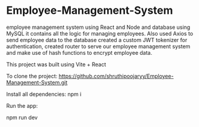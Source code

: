 # Employee-Management-System
 employee management system using React and Node and database using MySQL it  contains all the logic for managing employees. Also used Axios to send employee data to the database  created a custom JWT tokenizer for authentication, created router to serve our employee management system and make use of hash functions to encrypt employee data.  


 This project was built using Vite + React 

 To clone the project:
 https://github.com/shruthipoojaryy/Employee-Management-System.git

 Install all dependencies:
 npm i

Run the app:

npm run dev
 
